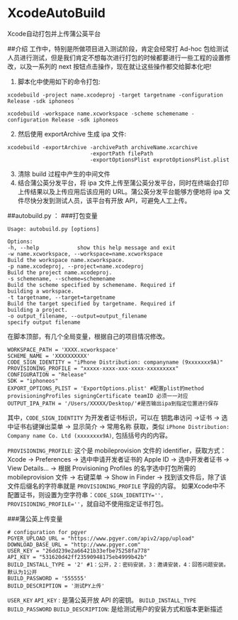 # XcodeAutoBuild
Xcode自动打包并上传蒲公英平台

##介绍
工作中，特别是所做项目进入测试阶段，肯定会经常打 Ad-hoc 包给测试人员进行测试，但是我们肯定不想每次进行打包的时候都要进行一些工程的设置修改，以及一系列的 next 按钮点击操作，现在就让这些操作都交给脚本化吧!

1. 脚本化中使用如下的命令打包:
```
xcodebuild -project name.xcodeproj -target targetname -configuration Release -sdk iphoneos `

xcodebuild -workspace name.xcworkspace -scheme schemename -configuration Release -sdk iphoneos
```

2. 然后使用 exportArchive 生成 ipa 文件:
```
xcodebuild -exportArchive -archivePath archiveName.xcarchive 
                          -exportPath filePath 
                          -exportOptionsPlist exprotOptionsPlist.plist 
```
3. 清除 build 过程中产生的中间文件
4. 结合蒲公英分发平台，将 ipa 文件上传至蒲公英分发平台，同时在终端会打印上传结果以及上传应用后该应用的 URL。蒲公英分发平台能够方便地将 ipa 文件尽快分发到测试人员，该平台有开放 API，可避免人工上传。

##autobuild.py ：
###打包变量
```
Usage: autobuild.py [options]

Options:
-h, --help            show this help message and exit
-w name.xcworkspace, --workspace=name.xcworkspace
Build the workspace name.xcworkspace.
-p name.xcodeproj, --project=name.xcodeproj
Build the project name.xcodeproj.
-s schemename, --scheme=schemename
Build the scheme specified by schemename. Required if
building a workspace.
-t targetname, --target=targetname
Build the target specified by targetname. Required if
building a project.
-o output_filename, --output=output_filename
specify output filename
```
在脚本顶部，有几个全局变量，根据自己的项目情况修改。
```
WORKSPACE_PATH = 'XXXX.xcworkspace'
SCHEME_NAME = 'XXXXXXXXXX'
CODE_SIGN_IDENTITY = "iPhone Distribution: companyname (9xxxxxxx9A)"
PROVISIONING_PROFILE = "xxxxx-xxxx-xxx-xxxx-xxxxxxxxx"
CONFIGURATION = "Release"
SDK = "iphoneos"
EXPORT_OPTIONS_PLIST = 'ExportOptions.plist' #配置plist的method provisioningProfiles signingCertificate teamID 必须一一对应
OUTPUT_IPA_PATH = '/Users/XXXXX/Desktop/'#是否输出ipa到指定位置进行保存
```
其中，`CODE_SIGN_IDENTITY` 为开发者证书标识，可以在 钥匙串访问 ->证书 -> 选中证书右键弹出菜单 -> 显示简介 -> 常用名称 获取，类似 `iPhone Distribution: Company name Co. Ltd (xxxxxxxx9A)`, 包括括号内的内容。

`PROVISIONING_PROFILE`: 这个是 mobileprovision 文件的 identifier，获取方式：
Xcode -> Preferences -> 选中申请开发者证书的 Apple ID -> 选中开发者证书 -> View Details… -> 根据 Provisioning Profiles 的名字选中打包所需的 mobileprovision 文件 -> 右键菜单 -> Show in Finder -> 找到该文件后，除了该文件后缀名的字符串就是 `PROVISIONING_PROFILE` 字段的内容。
如果Xcode中不配置证书，则设置为空字符串：`CODE_SIGN_IDENTITY=''，PROVISIONING_PROFILE=''`，就自动不使用指定证书打包。

###蒲公英上传变量
```
# configuration for pgyer
PGYER_UPLOAD_URL = "https://www.pgyer.com/apiv2/app/upload"
DOWNLOAD_BASE_URL = "http://www.pgyer.com"
USER_KEY = "26dd239e2a66421b33efbe75258fa778"
API_KEY = "531620d42ff23590948175eb4999b42b"
BUILD_INSTALL_TYPE = '2' #1：公开，2：密码安装，3：邀请安装，4：回答问题安装。默认为1公开
BUILD_PASSWORD = '555555'
BUILD_DESCRIPTION = '测试PY上传'
```
`USER_KEY` `API_KEY` : 是蒲公英开放 API 的密钥。
`BUILD_INSTALL_TYPE` `BUILD_PASSWORD` `BUILD_DESCRIPTION`: 是给测试用户的安装方式和版本更新描述
